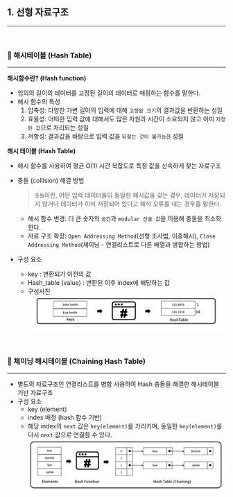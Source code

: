 ## 1. 선형 자료구조

---

<br>

### 📌 해시테이블 (Hash Table)

---

**해시함수란? (Hash function)**

- 임의의 길이의 데이터를 고정된 길이의 데이터로 매핑하는 함수를 말한다.
- 해시 함수의 특성
  1. 압축성: 다양한 가변 길이의 입력에 대해 `고정된 크기`의 결과값을 반환하는 성질
  2. 효율성: 어떠한 입력 값에 대해서도 많은 자원과 시간이 소요되지 않고 이미 `지정된 값`으로 처리되는 성질
  3. 저항성: 결과값을 바탕으로 입력 값을 `되찾는 것이 불가능한` 성질

**해시 테이블 (Hash Table)**

- 해시 함수를 사용하여 평균 O(1) 시간 복잡도로 특정 값을 신속하게 찾는 자료구조
- 충돌 (collision) 해결 방법

  > `충돌`이란, 어떤 입력 데이터들이 동일한 해시값을 갖는 경우, 데이터가 저장되지 않거나 데이터가 이미 저장되어 있다고 해석 오류를 내는 경우를 말한다.

  - 해시 함수 변경: 더 큰 숫자의 `공간`과 `modular 산술 값`을 이용해 충돌을 최소화한다.
  - 자료 구조 확장: `Open Addressing Method`(선형 조사법, 이중해시), `Close Addressing Method`(체이닝 - 연결리스트로 다른 배열과 병합하는 방법)

- 구성 요소
  - key : 변환되기 이전의 값
  - Hash_table (value) : 변환된 이후 index에 해당하는 값
  - 구성사진
    ![hash_table](./hash_table.png)

<br>

### 📌 체이닝 해시테이블 (Chaining Hash Table)

---

- 별도의 자료구조인 연결리스트를 병합 사용하여 Hash 충돌을 해결한 해시테이블 기반 자료구조
- 구성 요소
  - key (element)
  - index 배정 (hash 함수 기반)
  - 해당 index의 `next` 값은 `key(element)`를 가리키며, 동일한 `key(element)`를 다시 `next` 값으로 연결할 수 있다.
    ![chaining_hash_table](./chaining_hash_table.png)
